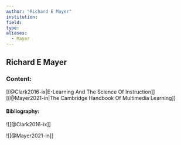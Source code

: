 ```yaml
---
author: "Richard E Mayer"
institution:
field:
type:
aliases:
  - Mayer
---
```


## Richard E Mayer

### Content:
[[@Clark2016-ix|E-Learning And The Science Of Instruction]]
[[@Mayer2021-in|The Cambridge Handbook Of Multimedia Learning]]

#### Bibliography:

![[@Clark2016-ix]]

![[@Mayer2021-in]]